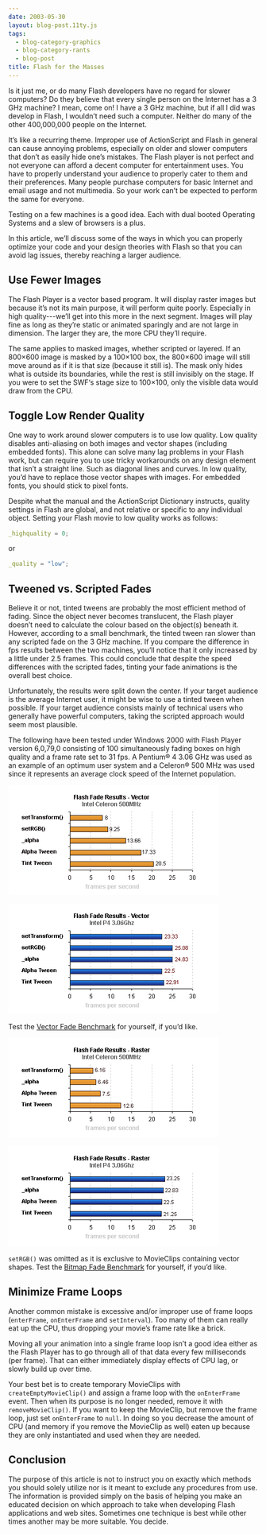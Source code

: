 ```yaml
---
date: 2003-05-30
layout: blog-post.11ty.js
tags:
  - blog-category-graphics
  - blog-category-rants
  - blog-post
title: Flash for the Masses
---
```


Is it just me, or do many Flash developers have no regard for slower computers? Do they believe that every single person on the Internet has a 3 GHz machine? I mean, come on! I have a 3 GHz machine, but if all I did was develop in Flash, I wouldn’t need such a computer. Neither do many of the other 400,000,000 people on the Internet. <!--more-->

It’s like a recurring theme. Improper use of ActionScript and Flash in general can cause annoying problems, especially on older and slower computers that don’t as easily hide one’s mistakes. The Flash player is not perfect and not everyone can afford a decent computer for entertainment uses. You have to properly understand your audience to properly cater to them and their preferences. Many people purchase computers for basic Internet and email usage and not multimedia. So your work can’t be expected to perform the same for everyone.

Testing on a few machines is a good idea. Each with dual booted Operating Systems and a slew of browsers is a plus.

In this article, we’ll discuss some of the ways in which you can properly optimize your code and your design theories with Flash so that you can avoid lag issues, thereby reaching a larger audience.

## Use Fewer Images

The Flash Player is a vector based program. It will display raster images but because it’s not its main purpose, it will perform quite poorly. Especially in high quality---we’ll get into this more in the next segment. Images will play fine as long as they’re static or animated sparingly and are not large in dimension. The larger they are, the more CPU they’ll require.

The same applies to masked images, whether scripted or layered. If an 800×600 image is masked by a 100×100 box, the 800×600 image will still move around as if it is that size (because it still is). The mask only hides what is outside its boundaries, while the rest is still invisibly on the stage. If you were to set the SWF‘s stage size to 100×100, only the visible data would draw from the CPU.

## Toggle Low Render Quality

One way to work around slower computers is to use low quality. Low quality disables anti-aliasing on both images and vector shapes (including embedded fonts). This alone can solve many lag problems in your Flash work, but can require you to use tricky workarounds on any design element that isn’t a straight line. Such as diagonal lines and curves. In low quality, you’d have to replace those vector shapes with images. For embedded fonts, you should stick to pixel fonts.

Despite what the manual and the ActionScript Dictionary instructs, quality settings in Flash are global, and not relative or specific to any individual object. Setting your Flash movie to low quality works as follows:

```actionscript
_highquality = 0;
```

or

```actionscript
_quality = "low";
```

## Tweened vs. Scripted Fades

Believe it or not, tinted tweens are probably the most efficient method of fading. Since the object never becomes translucent, the Flash player doesn’t need to calculate the colour based on the object(s) beneath it. However, according to a small benchmark, the tinted tween ran slower than any scripted fade on the 3 GHz machine. If you compare the difference in fps results between the two machines, you’ll notice that it only increased by a little under 2.5 frames. This could conclude that despite the speed differences with the scripted fades, tinting your fade animations is the overall best choice.

Unfortunately, the results were split down the center. If your target audience is the average Internet user, it might be wise to use a tinted tween when possible. If your target audience consists mainly of technical users who generally have powerful computers, taking the scripted approach would seem most plausible.

The following have been tested under Windows 2000 with Flash Player version 6,0,79,0 consisting of 100 simultaneously fading boxes on high quality and a frame rate set to 31 fps. A Pentium® 4 3.06 GHz was used as an example of an optimum user system and a Celeron® 500 MHz was used since it represents an average clock speed of the Internet population.

![Flash Fading Results - Vector (Celeron® 500 MHz)](benchmark1_1.png)

![Flash Fading Results - Vector (Pentium® 4 3.06 GHz)](benchmark1_2.png)

Test the [Vector Fade Benchmark](benchmark1.swf) for yourself, if you’d like.

![Flash Fading Results - Raster (Celeron® 500 MHz)](benchmark2_1.png)

![Flash Fading Results - Raster (Pentium® 4 3.06 GHz)](benchmark2_2.png)

`setRGB()` was omitted as it is exclusive to MovieClips containing vector shapes. Test the [Bitmap Fade Benchmark](benchmark2.swf) for yourself, if you’d like.

## Minimize Frame Loops

Another common mistake is excessive and/or improper use of frame loops (`enterFrame`, `onEnterFrame` and `setInterval`). Too many of them can really eat up the CPU, thus dropping your movie’s frame rate like a brick.

Moving all your animation into a single frame loop isn’t a good idea either as the Flash Player has to go through all of that data every few milliseconds (per frame). That can either immediately display effects of CPU lag, or slowly build up over time.

Your best bet is to create temporary MovieClips with `createEmptyMovieClip()` and assign a frame loop with the `onEnterFrame` event. Then when its purpose is no longer needed, remove it with `removeMovieClip()`. If you want to keep the MovieClip, but remove the frame loop, just set `onEnterFrame` to `null`. In doing so you decrease the amount of CPU (and memory if you remove the MovieClip as well) eaten up because they are only instantiated and used when they are needed.

## Conclusion

The purpose of this article is not to instruct you on exactly which methods you should solely utilize nor is it meant to exclude any procedures from use. The information is provided simply on the basis of helping you make an educated decision on which approach to take when developing Flash applications and web sites. Sometimes one technique is best while other times another may be more suitable. You decide.
